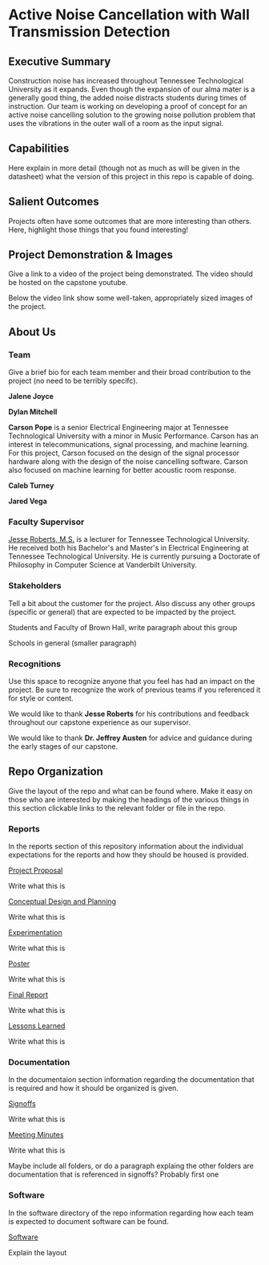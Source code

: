 # Active Noise Cancellation with Wall Transmission Detection

## Executive Summary

Construction noise has increased throughout Tennessee Technological University as it expands. Even though the expansion of our alma mater is a generally good thing, the added noise distracts students during times of instruction. Our team is working on developing a proof of concept for an active noise cancelling solution to the growing noise pollution problem that uses the vibrations in the outer wall of a room as the input signal. 

## Capabilities

Here explain in more detail (though not as much as will be given in the datasheet) what the version of this project in this repo is capable of doing.

## Salient Outcomes

Projects often have some outcomes that are more interesting than others. Here, highlight those things that you found interesting!

## Project Demonstration & Images

Give a link to a video of the project being demonstrated. The video should be hosted on the capstone youtube.

Below the video link show some well-taken, appropriately sized images of the project.


## About Us

### Team

Give a brief bio for each team member and their broad contribution to the project (no need to be terribly specifc).

**Jalene Joyce**

**Dylan Mitchell**

**Carson Pope** is a senior Electrical Engineering major at Tennessee Technological University with a minor in Music Performance. Carson has an interest in telecommunications, signal processing, and machine learning. For this project, Carson focused on the design of the signal processor hardware along with the design of the noise cancelling software. Carson also focused on machine learning for better acoustic room response.

**Caleb Turney**

**Jared Vega**

### Faculty Supervisor

[Jesse  Roberts, M.S.](https://www.tntech.edu/directory/engineering/faculty/jesse-roberts.php) is a lecturer for Tennessee Technological University. He received both his Bachelor's and Master's in Electrical Engineering at Tennessee Technological University. He is currently pursuing a Doctorate of Philosophy in Computer Science at Vanderbilt University.

### Stakeholders

Tell a bit about the customer for the project. Also discuss any other groups (specific or general) that are expected to be impacted by the project.

Students and Faculty of Brown Hall, write paragraph about this group
    
Schools in general (smaller paragraph)

### Recognitions

Use this space to recognize anyone that you feel has had an impact on the project. Be sure to recognize the work of previous teams if you referenced it for style or content. 

We would like to thank **Jesse Roberts** for his contributions and feedback throughout our capstone experience as our supervisor.

We would like to thank **Dr. Jeffrey Austen** for advice and guidance during the early stages of our capstone. 

## Repo Organization

Give the layout of the repo and what can be found where. Make it easy on those who are interested by making the headings of the various things in this section clickable links to the relevant folder or file in the repo.


### Reports

In the reports section of this repository information about the individual expectations for the reports and how they should be housed is provided.

[Project Proposal](/Reports/Project%20Proposal/Project_ProposalV2.pdf)

Write what this is

[Conceptual Design and Planning](/Reports/Conceptual%20Design/Conceptual_DesignV2.pdf)

Write what this is

[Experimentation](/Reports/Experimentation)

Write what this is

[Poster](/Reports/Poster)

Write what this is

[Final Report](/Reports/Final%20Report)

Write what this is

[Lessons Learned](/Reports/Lessons%20Learned)

Write what this is

### Documentation

In the documentaion section information regarding the documentation that is required and how it should be organized is given.

[Signoffs](/Documentation/Signoffs)

Write what this is

[Meeting Minutes](/Documentation/Meeting%20Minutes)

Write what this is

Maybe include all folders, or do a paragraph explaing the other folders are documentation that is referenced in signoffs? Probably first one

### Software

In the software directory of the repo information regarding how each team is expected to document software can be found.

[Software](/Software)

Explain the layout
